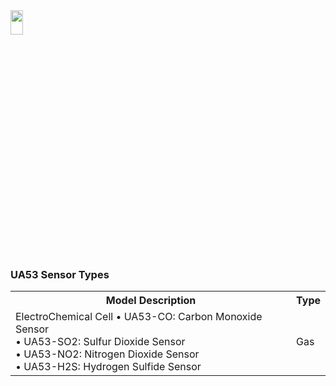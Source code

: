 <img src="https://github.com/user-attachments/assets/771264bf-60dc-46db-bd62-2f0d790b0e11" width="20%" height="10%">
<body>

<h3>UA53 Sensor Types</h3>
<table>
    <tr>
        <th>Model Description</th>
        <th>Type</th>
    </tr>
    <tr>
        <td>
          ElectroChemical Cell
          • UA53-CO: Carbon Monoxide Sensor</br>
          • UA53-SO2: Sulfur Dioxide Sensor</br>
          • UA53-NO2: Nitrogen Dioxide Sensor</br>
          • UA53-H2S: Hydrogen Sulfide Sensor</br>
        </td>
        <td>Gas</td>
    </tr>
</table>
